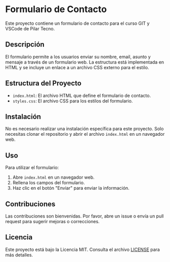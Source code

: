 # Formulario de Contacto

Este proyecto contiene un formulario de contacto para el curso GIT y VSCode de Pilar Tecno. 

## Descripción

El formulario permite a los usuarios enviar su nombre, email, asunto y mensaje a través de un formulario web. La estructura está implementada en HTML y se incluye un enlace a un archivo CSS externo para el estilo.

## Estructura del Proyecto

- `index.html`: El archivo HTML que define el formulario de contacto.
- `styles.css`: El archivo CSS para los estilos del formulario.

## Instalación

No es necesario realizar una instalación específica para este proyecto. Solo necesitas clonar el repositorio y abrir el archivo `index.html` en un navegador web.

## Uso

Para utilizar el formulario:

1. Abre `index.html` en un navegador web.
2. Rellena los campos del formulario.
3. Haz clic en el botón "Enviar" para enviar la información.

## Contribuciones

Las contribuciones son bienvenidas. Por favor, abre un issue o envía un pull request para sugerir mejoras o correcciones.

## Licencia

Este proyecto está bajo la Licencia MIT. Consulta el archivo [LICENSE](LICENSE) para más detalles.
